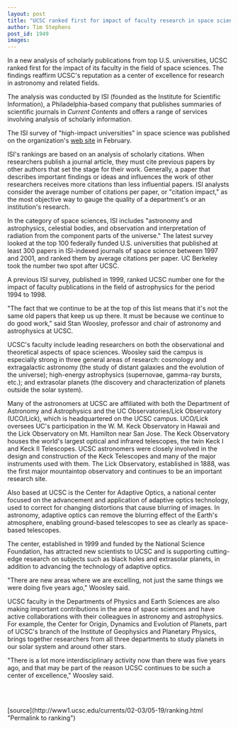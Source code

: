 ```yaml
---
layout: post
title: "UCSC ranked first for impact of faculty research in space sciences"
author: Tim Stephens
post_id: 1949
images:
---
```


<p>
  In a new analysis of scholarly publications from top U.S. universities, UCSC ranked first for the impact of its faculty in the field of space sciences. The findings reaffirm UCSC's reputation as a center of excellence for research in astronomy and related fields.
</p>
<p>
  The analysis was conducted by ISI (founded as the Institute for Scientific Information), a Philadelphia-based company that publishes summaries of scientific journals in <i>Current Contents</i> and offers a range of services involving analysis of scholarly information.
</p>
<p>
  The ISI survey of "high-impact universities" in space science was published on the organization's <a href="http://in-cites.com/research/2003/february_10_2003-1.html">web site</a> in February.<br>
</p>
<p>
  ISI's rankings are based on an analysis of scholarly citations. When researchers publish a journal article, they must cite previous papers by other authors that set the stage for their work. Generally, a paper that describes important findings or ideas and influences the work of other researchers receives more citations than less influential papers. ISI analysts consider the average number of citations per paper, or "citation impact," as the most objective way to gauge the quality of a department's or an institution's research.<br>
</p>
<p>
  In the category of space sciences, ISI includes "astronomy and astrophysics, celestial bodies, and observation and interpretation of radiation from the component parts of the universe." The latest survey looked at the top 100 federally funded U.S. universities that published at least 300 papers in ISI-indexed journals of space science between 1997 and 2001, and ranked them by average citations per paper. UC Berkeley took the number two spot after UCSC.<br>
</p>
<p>
  A previous ISI survey, published in 1999, ranked UCSC number one for the impact of faculty publications in the field of astrophysics for the period 1994 to 1998.<br>
</p>
<p>
  "The fact that we continue to be at the top of this list means that it's not the same old papers that keep us up there. It must be because we continue to do good work," said Stan Woosley, professor and chair of astronomy and astrophysics at UCSC.<br>
</p>
<p>
  UCSC's faculty include leading researchers on both the observational and theoretical aspects of space sciences. Woosley said the campus is especially strong in three general areas of research: cosmology and extragalactic astronomy (the study of distant galaxies and the evolution of the universe); high-energy astrophysics (supernovae, gamma-ray bursts, etc.); and extrasolar planets (the discovery and characterization of planets outside the solar system).<br>
</p>
<p>
  Many of the astronomers at UCSC are affiliated with both the Department of Astronomy and Astrophysics and the UC Observatories/Lick Observatory (UCO/Lick), which is headquartered on the UCSC campus. UCO/Lick oversees UC's participation in the W. M. Keck Observatory in Hawaii and the Lick Observatory on Mt. Hamilton near San Jose. The Keck Observatory houses the world's largest optical and infrared telescopes, the twin Keck I and Keck II Telescopes. UCSC astronomers were closely involved in the design and construction of the Keck Telescopes and many of the major instruments used with them. The Lick Observatory, established in 1888, was the first major mountaintop observatory and continues to be an important research site.<br>
</p>
<p>
  Also based at UCSC is the Center for Adaptive Optics, a national center focused on the advancement and application of adaptive optics technology, used to correct for changing distortions that cause blurring of images. In astronomy, adaptive optics can remove the blurring effect of the Earth's atmosphere, enabling ground-based telescopes to see as clearly as space-based telescopes.<br>
</p>
<p>
  The center, established in 1999 and funded by the National Science Foundation, has attracted new scientists to UCSC and is supporting cutting-edge research on subjects such as black holes and extrasolar planets, in addition to advancing the technology of adaptive optics.<br>
</p>
<p>
  "There are new areas where we are excelling, not just the same things we were doing five years ago," Woosley said.<br>
</p>
<p>
  UCSC faculty in the Departments of Physics and Earth Sciences are also making important contributions in the area of space sciences and have active collaborations with their colleagues in astronomy and astrophysics. For example, the Center for Origin, Dynamics and Evolution of Planets, part of UCSC's branch of the Institute of Geophysics and Planetary Physics, brings together researchers from all three departments to study planets in our solar system and around other stars.<br>
</p>
<p>
  "There is a lot more interdisciplinary activity now than there was five years ago, and that may be part of the reason UCSC continues to be such a center of excellence," Woosley said.<br>
  <br>
</p>
<p>
  <br>

</p>
<p>

</p>
[source](http://www1.ucsc.edu/currents/02-03/05-19/ranking.html "Permalink to ranking")
